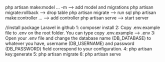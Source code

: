 php artisan make:model ... -m --> add model and migrations
php artisan migrate:rollback --> drop table
php artisan migrate --> run sql
php artisan make:controller ... --> add controller
php artisan serve --> start server

//install package Laravel in github
1: composer install
2: Copy .env.example file to .env on the root folder. You can type copy .env.example --> .env
3: Open your .env file and change the database name (DB_DATABASE) to whatever you have, username (DB_USERNAME) and password (DB_PASSWORD) field correspond to your configuration.
4: php artisan key:generate
5: php artisan migrate
6: php artisan serve
